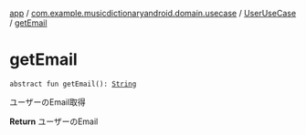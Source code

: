 [app](../../index.md) / [com.example.musicdictionaryandroid.domain.usecase](../index.md) / [UserUseCase](index.md) / [getEmail](./get-email.md)

# getEmail

`abstract fun getEmail(): `[`String`](https://kotlinlang.org/api/latest/jvm/stdlib/kotlin/-string/index.html)

ユーザーのEmail取得

**Return**
ユーザーのEmail

